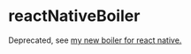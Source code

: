 # reactNativeBoiler
Deprecated, see [my new boiler for react native.](https://github.com/PolancichBen/react-native-boiler)
